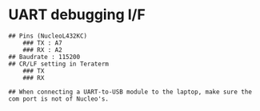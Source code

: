 # UART debugging I/F
	## Pins (NucleoL432KC)
		### TX : A7
		### RX : A2
	## Baudrate : 115200
	## CR/LF setting in Teraterm
		### TX
		### RX
	
	## When connecting a UART-to-USB module to the laptop, make sure the com port is not of Nucleo's.

